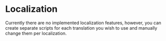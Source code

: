 
# Localization

Currently there are no implemented localization features, however, you can create separate scripts for each translation you wish to use and manually change them per localization.
